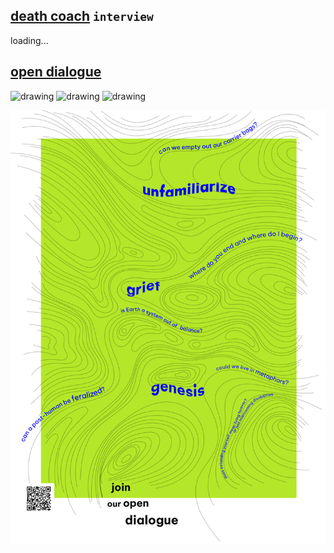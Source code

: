 ## [death coach](https://linktr.ee/theotherside.deathcoach)   `interview`  
loading...

## [open dialogue](https://etherpad.wikimedia.org/p/fLhhX-gQcpsCZCb0Ckj3)     
<img src="../poster1.png" alt="drawing" width="500" />  
<img src="../poster2.png" alt="drawing" width="500" />  
<img src="../poster3.png" alt="drawing" width="500" />  

![](poster.gif)  
